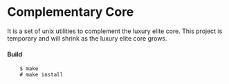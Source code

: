 # Complementary Core

It is a set of unix utilities to complement the luxury elite core.
This project is temporary and will shrink as the luxury elite core grows.

#### Build
```
	$ make
	# make install
```
